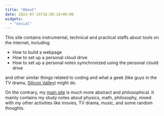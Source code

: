 ```yaml
---
title: "About"
date: 2023-07-15T16:50:14+09:00
widgets:
  - "social"
---
```

This site contains instrumental, technical and practical staffs about tools on the internet, including
- How to build a webpage
- How to set up a personal cloud drive
- How to set up a personal notes symchronized using the personal clould drive

and other similar things related to coding and what a geek (like guys in the TV drama, [Silicon Valley](https://silicon-valley.fandom.com/wiki/Silicon_Valley)) might do.

On the contrary, my [main site](https://xllyu.org/) is much more abstract and philosophical.
It mainly contains my study notes about physics, math, philosophy, mixed with my other activities like movies, TV drama, music, and some random thoughts.
